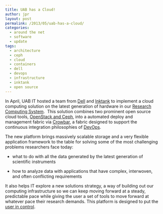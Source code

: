```yaml
---
title: UAB has a Cloud!
author: jpr
layout: post
permalink: /2013/05/uab-has-a-cloud/
categories:
  - around the net
  - software
  - update
tags:
  - architecture
  - ceph
  - cloud
  - containers
  - dell
  - devops
  - infrastructure
  - inktank
  - open source
---
```

In April, UAB IT hosted a team from [ Dell][1] and [Inktank][2] to implement a cloud computing solution on the latest generation of hardware in our [Research Computing System][3].  This solution combines two prominent open source cloud tools, [OpenStack and Ceph][4], into a automated deploy and management fabric via [Crowbar][5], a fabric designed to support the continuous integration philosophies of [DevOps][6].

The new platform brings massively scalable storage and a very flexible application framework to the table for solving some of the most challenging problems researchers face today:

*   what to do with all the data generated by the latest generation of scientific instruments

*   how to analyze data with applications that have complex, interwoven, and often conflicting requirements

It also helps IT explore a new solutions strategy, a way of building out our computing infrastructure so we can keep moving forward at a steady, predictable pace while giving the user a set of tools to move forward at whatever pace their research demands. This platform is designed to put the [ user in control][7].

 [1]: http://www.dell.com/Learn/us/en/19/dell-cloud-computing
 [2]: http://www.inktank.com/dell/
 [3]: http://docs.uabgrid.uab.edu
 [4]: https://dev.uabgrid.uab.edu/wiki/OpenStackPlusCeph
 [5]: https://github.com/crowbar/crowbar/wiki
 [6]: http://en.wikipedia.org/wiki/DevOps
 [7]: https://blogs.uabgrid.uab.edu/jpr/2013/03/user-in-control-always/